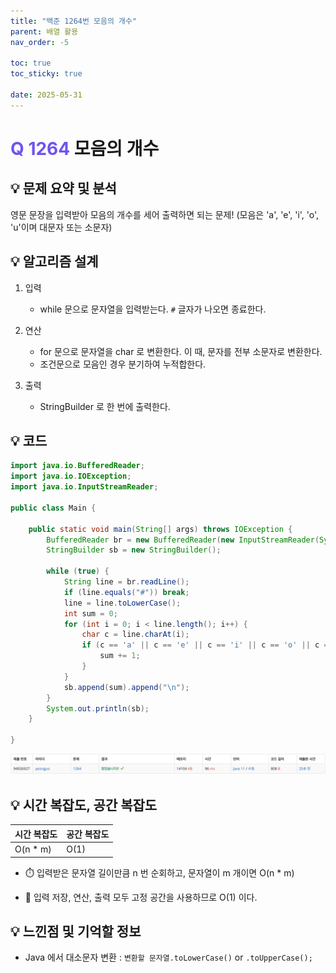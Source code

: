 ```yaml
---
title: "백준 1264번 모음의 개수"
parent: 배열 활용
nav_order: -5

toc: true
toc_sticky: true

date: 2025-05-31
---
```


# <span style="color: #7153ED; font-weight: bold;">Q 1264 </span> 모음의 개수

## 💡 문제 요약 및 분석

영문 문장을 입력받아 모음의 개수를 세어 출력하면 되는 문제! (모음은 'a', 'e', 'i', 'o', 'u'이며 대문자 또는 소문자)

## 💡 알고리즘 설계

1. 입력

    - while 문으로 문자열을 입력받는다. ```#``` 글자가 나오면 종료한다.

2. 연산 

    - for 문으로 문자열을 char 로 변환한다. 이 때, 문자를 전부 소문자로 변환한다.
    - 조건문으로 모음인 경우 분기하여 누적합한다.

3. 출력

    - StringBuilder 로 한 번에 출력한다.

## 💡 코드

``` java
import java.io.BufferedReader;
import java.io.IOException;
import java.io.InputStreamReader;

public class Main {

    public static void main(String[] args) throws IOException {
        BufferedReader br = new BufferedReader(new InputStreamReader(System.in));
        StringBuilder sb = new StringBuilder();

        while (true) {
            String line = br.readLine();
            if (line.equals("#")) break;
            line = line.toLowerCase();
            int sum = 0;
            for (int i = 0; i < line.length(); i++) {
                char c = line.charAt(i);
                if (c == 'a' || c == 'e' || c == 'i' || c == 'o' || c == 'u') {
                    sum += 1;
                }
            }
            sb.append(sum).append("\n");
        }
        System.out.println(sb);
    }

}
```

<img src="/assets/images/pages/algorithms/array/스크린샷 2025-05-31 오전 11.56.22.png">

<!-- ## 💡 틀린 부분 분석

## 💡 알고리즘 재설계 및 정답 코드 -->

## 💡 시간 복잡도, 공간 복잡도

| 시간 복잡도 | 공간 복잡도 |
|---|---|
| O(n * m) | O(1) |

- ⏱️ 입력받은 문자열 길이만큼 n 번 순회하고, 문자열이 m 개이면 O(n * m)

- 🧠 입력 저장, 연산, 출력 모두 고정 공간을 사용하므로 O(1) 이다.

<!-- ## 💡 다른 풀이 -->


## 💡 느낀점 및 기억할 정보

- Java 에서 대소문자 변환 : ```변환할 문자열.toLowerCase()``` or ```.toUpperCase();```

